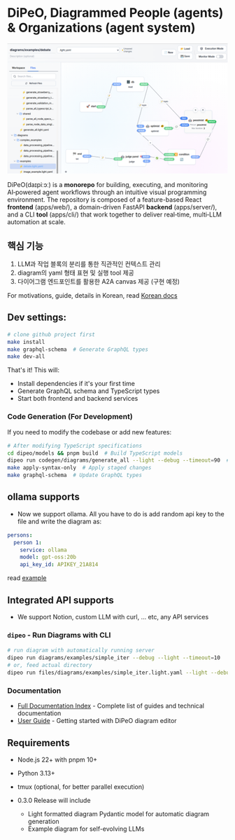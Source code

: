 # DiPeO, Diagrammed People (agents) & Organizations (agent system)
![image info](/docs/actual_screenshot.png)

DiPeO(daɪpiːɔː) is a **monorepo** for building, executing, and monitoring AI‑powered agent workflows through an intuitive visual programming environment. The repository is composed of a feature-based React **frontend** (apps/web/), a domain-driven FastAPI **backend** (apps/server/), and a CLI **tool** (apps/cli/) that work together to deliver real‑time, multi‑LLM automation at scale.

## 핵심 기능

1. LLM과 작업 블록의 분리를 통한 직관적인 컨텍스트 관리
2. diagram의 yaml 형태 표현 및 실행 tool 제공
3. 다이어그램 엔드포인트를 활용한 A2A canvas 제공 (구현 예정)

For motivations, guide, details in Korean, read [Korean docs](docs/korean/index.md)

## Dev settings:

```bash
# clone github project first
make install
make graphql-schema  # Generate GraphQL types
make dev-all
```

That's it! This will:
- Install dependencies if it's your first time
- Generate GraphQL schema and TypeScript types
- Start both frontend and backend services

### Code Generation (For Development)

If you need to modify the codebase or add new features:

```bash
# After modifying TypeScript specifications
cd dipeo/models && pnpm build  # Build TypeScript models
dipeo run codegen/diagrams/generate_all --light --debug --timeout=90  # Generate code
make apply-syntax-only  # Apply staged changes
make graphql-schema  # Update GraphQL types
```

## ollama supports
- Now we support ollama. All you have to do is add random api key to the file and write the diagram as:
```yaml
persons:
  person 1:
    service: ollama
    model: gpt-oss:20b
    api_key_id: APIKEY_21A814
```
read [example](files/diagrams/examples/simple_iter_ollama.light.yaml)

## Integrated API supports
- We support Notion, custom LLM with curl, ... etc, any API services


### `dipeo` - Run Diagrams with CLI
```bash
# run diagram with automatically running server
dipeo run diagrams/examples/simple_iter --debug --light --timeout=10
# or, feed actual directory
dipeo run files/diagrams/examples/simple_iter.light.yaml --light --debug
```

### Documentation
- [Full Documentation Index](docs/index.md) - Complete list of guides and technical documentation
- [User Guide](docs/README.md) - Getting started with DiPeO diagram editor


## Requirements
- Node.js 22+ with pnpm 10+
- Python 3.13+
- tmux (optional, for better parallel execution)

- 0.3.0 Release will include
  - Light formatted diagram Pydantic model for automatic diagram generation
  - Example diagram for self-evolving LLMs
